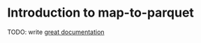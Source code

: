 # Introduction to map-to-parquet

TODO: write [great documentation](http://jacobian.org/writing/what-to-write/)
